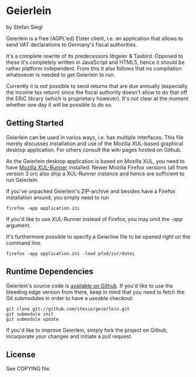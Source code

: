  Geierlein
============

by Stefan Siegl

Geierlein is a free (AGPL'ed) Elster client, i.e. an application that
allows to send VAT declarations to Germany's fiscal authorities.

It's a complete rewrite of its predecessors libgeier & Taxbird.
Opposed to these it's completely written in JavaScript and HTML5,
hence it should be rather platform independent.  From this it also
follows that no compilation whatsoever is needed to get Geierlein to
run.

Currently it is *not* possible to send returns that are due annually
(especially the income tax return) since the fiscal authority doesn't
allow to do that off the ERiC library (which is proprietary however).
It's not clear at the moment whether one day it will be possible to
do so.


 Getting Started
-------------------

Geierlein can be used in varios ways, i.e. has multiple interfaces.
This file merely discusses installation and use of the Mozilla XUL-based
graphical desktop application.  For others consult the wiki pages
hosted on Github.

As the Geierlein desktop application is based on Mozilla XUL, you need
to have [Mozilla XUL-Runner](https://developer.mozilla.org/de/xulrunner)
installed.  Newer Mozilla Firefox versions (all from version 3 on) also
ship a XUL-Runner instance and hence are sufficient to run Geierlein.

If you've unpacked Geierlein's ZIP-archive and besides have a Firefox
installation around, you simply need to run

    firefox -app application.ini


If you'd like to use XUL-Runner instead of Firefox, you may omit the
_-app_ argument.

It's furthermore possible to specify a Geierline file to be opened
right on the command line.

    firefox -app application.ini -load pfad/zur/datei


 Runtime Dependencies
-------------------------------

Geierlein's source code is [available on
Github](https://github.com/stesie/geierlein).  If you'd like to use the
bleeding edge version from there, keep in mind that you need to fetch
the Git submodules in order to have a useable checkout:

    git clone git://github.com/stesie/geierlein.git
    git submodule init
    git submodule update

If you'd like to improve Geierlein, simply fork the project on Github,
incorporate your changes and initiate a pull request.


 License
----------

See COPYING file.

